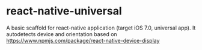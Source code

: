 # react-native-universal
A basic scaffold for react-native application (target iOS 7.0, universal app).
It autodetects device and orientation based on 
https://www.npmjs.com/package/react-native-device-display
